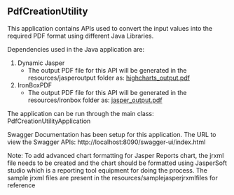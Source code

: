 PdfCreationUtility
----------------------------

This application contains APIs used to convert the input values into the required PDF format using different Java Libraries.

Dependencies used in the Java application are:
1) Dynamic Jasper
    - The output PDF file for this API will be generated in the resources/jasperoutput folder as: [highcharts_output.pdf](ironbox%2Fhighcharts_output.pdf)
2) IronBoxPDF
    - The output PDF file for this API will be generated in the resources/ironbox folder as: [jasper_output.pdf](jasperoutput%2Fjasper_output.pdf)


The application can be run through the main class:
PdfCreationUtilityApplication

Swagger Documentation has been setup for this application.
The URL to view the Swagger APIs:
http://localhost:8090/swagger-ui/index.html

Note: To add advanced chart formatting for Jasper Reports chart,
the jrxml file needs to be created and the chart should be formatted using JasperSoft studio which is a reporting tool equipment for doing the process.
The sample jrxml files are present in the resources/samplejasperjrxmlfiles for reference